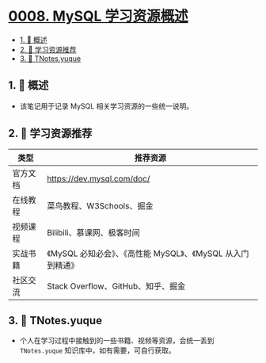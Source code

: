 # [0008. MySQL 学习资源概述](https://github.com/Tdahuyou/TNotes.sql/tree/main/notes/0008.%20MySQL%20%E5%AD%A6%E4%B9%A0%E8%B5%84%E6%BA%90%E6%A6%82%E8%BF%B0)

<!-- region:toc -->

- [1. 📝 概述](#1--概述)
- [2. 📒 学习资源推荐](#2--学习资源推荐)
- [3. 📒 TNotes.yuque](#3--tnotesyuque)

<!-- endregion:toc -->

## 1. 📝 概述

- 该笔记用于记录 MySQL 相关学习资源的一些统一说明。

## 2. 📒 学习资源推荐

| 类型     | 推荐资源                                                     |
| -------- | ------------------------------------------------------------ |
| 官方文档 | https://dev.mysql.com/doc/                                   |
| 在线教程 | 菜鸟教程、W3Schools、掘金                                    |
| 视频课程 | Bilibili、慕课网、极客时间                                   |
| 实战书籍 | 《MySQL 必知必会》、《高性能 MySQL》、《MySQL 从入门到精通》 |
| 社区交流 | Stack Overflow、GitHub、知乎、掘金                           |

## 3. 📒 TNotes.yuque

- 个人在学习过程中接触到的一些书籍、视频等资源，会统一丢到 `TNotes.yuque` 知识库中，如有需要，可自行获取。
